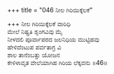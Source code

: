 +++
title = "046 ನೀಲ ಗಿರಿಯಿಕ್ಕೆಲಕೆ"

+++
ನೀಲ ಗಿರಿಯಿಕ್ಕೆಲಕೆ ವಾರಿಧಿ  
ಮೇಲೆ ನಿಷ್ಪ್ರತಿ ಶೃಂಗವಿವು ಮೈ  
ನೀಳದಲಿ ಪೂರ್ವಾಪರದ ಜಲನಿಧಿಯ ಮುಟ್ಟಿಹವು   
ಹೇಳಿದೆಂಟುಪ ಪರ್ವತಾಗ್ರ ವಿ  
ಶಾಲ ತಾನೆಂಬತ್ತು ಯೋಜನ   
ಕೇಳಿಳಾವೃತ ವೇಲೆಯಾಗಿಹ ಗಿರಿಯ ಲೆಕ್ಕವನು      ॥46॥